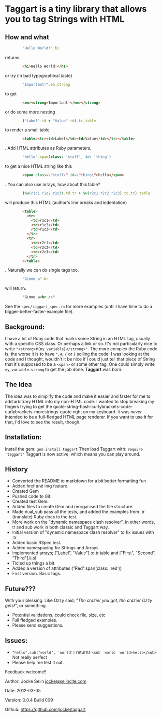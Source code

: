 Taggart is a tiny library that allows you to tag Strings with HTML
==================================================================
How and what
------------
```ruby
        "Hello World!".h1
```
returns
```html
        <h1>Hello World!</h1>
```
or try (in bad typographical taste) 
```ruby
        "Important!".em.strong
```
to get 
```html
        <em><strong>Important!</em></strong>
```
or do some more nesting 
```ruby
        ("Label".td + "Value".td).tr.table
```
to render a small table
```html
        <table><tr><td>Label</td><td>Value</td></tr></table>
```
. Add HTML attributes as Ruby parameters.

```ruby
        "hello".span(class: 'stuff', id: 'thing')
```
to get a nice HTML string like this
```html
        <span class=\"stuff\" id=\"thing\">hello</span>
```
. You can also use arrays, how about this table?
```ruby
        (%w(r1c1 r1c2 r1c3).td.tr + %w(r2c1 r2c2 r2c3).td.tr).table
```
will produce this HTML (author's line breaks and indentation)
```html
        <table>
          <tr>
            <td>r1c1</td>
            <td>r1c2</td>
            <td>r1c3</td>
          </tr>
          <tr>
            <td>r2c1</td>
            <td>r2c2</td>
            <td>r2c3</td>
          </tr>
        </table>
```
. Naturally we can do single tags too.
```ruby
        "Gimme a".br
```
will return.
```html
        "Gimme a<br />" 
```

See the `spec/taggart_spec.rb` for more examples (until I have time to do a bigger-better-faster-example file).

Background:
-----------
I have a lot of Ruby code that marks some String in an HTML tag, usually with a 
specific CSS class. Or perhaps a link or so.
It's not particularly nice to write ```"<strong>#{my_variable}</strong>"```. The more 
complex the Ruby code is, the worse it is to have ```"```, ```#```, ```{``` or ```}``` soiling the code.
I was looking at the code and I thought, wouldn't it be nice if I could just tell that piece
of String that it's supposed to be a ```<span>``` or some other tag. One could simply 
write ```my_variable.strong``` to get the job done. **Taggart** was born.

The Idea
--------
The idea was to simplify the code and make it easier and faster for me to add arbitrary HTML into my
non-HTML code. I wanted to stop breaking my fingers trying to get the quote-string-hash-curlybrackets-code-curlybrackets-morestrings-quote
right on my keyboard.
It was _never_ intended to be a full-fledged HTML page renderer. If you want to use it for that, I'd love to see the result, though.


Installation:
-------------
Install the gem:
  ```gem install taggart```
Then load Taggart with:
  ```require 'taggart'```
Taggart is now active, which means you can play around.


History
-------
- Converted the README to markdown for a bit better formatting fun
- Added href and img feature.
- Created Gem
- Pushed code to Git.
- Created test Gem.
- Added files to create Gem and reorganised the file structure.
- Made dual_sub pass all the tests, and added the examples from .tr (translate) Ruby docs to the test.
- More work on the "dynamic namespace clash resolver", in other words, tr and sub work in both classic and Taggart way.
- Initial version of "dynamic namespace clash resolver" to fix issues with .tr
- Added basic RSpec test.
- Added namespacing for Strings and Arrays
- Implemented arrays; ["Label", "Value"].td.tr.table and ["First", "Second", "Third"].li.ol
- Tidied up things a bit.
- Added a version of attributes ("Red".span(class: 'red'))
- First version. Basic tags.


Future???
---------
With your blessing. Like Ozzy said; _"The crazier you get, the crazier Ozzy gets!"_, or something.

* Potential validations, could check file, size, etc
* Full fledged examples.
* Please send suggestions.


Issues:
-------
- ```"hello".sub('world', 'world')``` returns ```<sub  world  world>hello</sub>``` Not really perfect
- Please help me test it out.


Feedback welcome!!

Author: Jocke Selin <jocke@selincite.com>

Date: 2012-03-05

Version: 0.0.4 Build 009

Github: <https://github.com/jocke/taggart>
